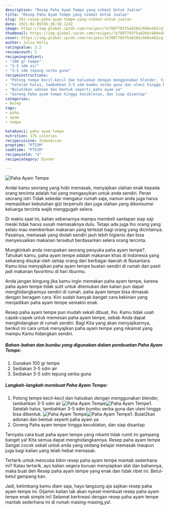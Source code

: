 ```yaml
---
description: "Resep Paha Ayam Tempe yang nikmat Untuk Jualan"
title: "Resep Paha Ayam Tempe yang nikmat Untuk Jualan"
slug: 261-resep-paha-ayam-tempe-yang-nikmat-untuk-jualan
date: 2021-02-05T05:36:58.124Z
image: https://img-global.cpcdn.com/recipes/7e7807785f5a828d/680x482cq70/paha-ayam-tempe-foto-resep-utama.jpg
thumbnail: https://img-global.cpcdn.com/recipes/7e7807785f5a828d/680x482cq70/paha-ayam-tempe-foto-resep-utama.jpg
cover: https://img-global.cpcdn.com/recipes/7e7807785f5a828d/680x482cq70/paha-ayam-tempe-foto-resep-utama.jpg
author: Julia Kelly
ratingvalue: 3.2
reviewcount: 5
recipeingredient:
- "100 gr tempe"
- "3-5 sdm air"
- "3-5 sdm tepung serba guna"
recipeinstructions:
- "Potong tempe kecil-kecil dan haluskan dengan menggunakan blender, tambahkan 3-5 sdm air"
- "Setelah halus, tambahkan 3-5 sdm bumbu serba guna dan uleni hingga bisa dibentuk."
- "Bulat2kan adonan dan bentuk seperti paha ayam ya"
- "Goreng Paha ayam tempe hingga kecoklatan, dan siap disantap"
categories:
- Resep
tags:
- paha
- ayam
- tempe

katakunci: paha ayam tempe 
nutrition: 175 calories
recipecuisine: Indonesian
preptime: "PT23M"
cooktime: "PT51M"
recipeyield: "4"
recipecategory: Dinner

---
```



![Paha Ayam Tempe](https://img-global.cpcdn.com/recipes/7e7807785f5a828d/680x482cq70/paha-ayam-tempe-foto-resep-utama.jpg)

Andai kamu seorang yang hobi memasak, menyajikan olahan enak kepada orang tercinta adalah hal yang mengasyikan untuk anda sendiri. Peran seorang istri Tidak sekedar mengatur rumah saja, namun anda juga harus memastikan kebutuhan gizi terpenuhi dan juga olahan yang dikonsumsi keluarga tercinta wajib menggugah selera.

Di waktu  saat ini, kalian sebenarnya mampu membeli santapan siap saji meski tidak harus susah memasaknya dulu. Tetapi ada juga lho orang yang selalu mau memberikan makanan yang terlezat bagi orang yang dicintainya. Pasalnya, memasak yang diolah sendiri jauh lebih higienis dan bisa menyesuaikan makanan tersebut berdasarkan selera orang tercinta. 



Mungkinkah anda merupakan seorang penyuka paha ayam tempe?. Tahukah kamu, paha ayam tempe adalah makanan khas di Indonesia yang sekarang disukai oleh setiap orang dari berbagai daerah di Nusantara. Kamu bisa menyajikan paha ayam tempe buatan sendiri di rumah dan pasti jadi makanan favoritmu di hari liburmu.

Anda jangan bingung jika kamu ingin memakan paha ayam tempe, karena paha ayam tempe tidak sulit untuk ditemukan dan kalian pun dapat menghidangkannya sendiri di rumah. paha ayam tempe bisa dimasak dengan beragam cara. Kini sudah banyak banget cara kekinian yang menjadikan paha ayam tempe semakin enak.

Resep paha ayam tempe pun mudah sekali dibuat, lho. Kamu tidak usah capek-capek untuk memesan paha ayam tempe, sebab Anda dapat menghidangkan di rumah sendiri. Bagi Kita yang akan menyajikannya, berikut ini cara untuk menyajikan paha ayam tempe yang nikamat yang mampu Kamu hidangkan sendiri.

<!--inarticleads1-->

##### Bahan-bahan dan bumbu yang digunakan dalam pembuatan Paha Ayam Tempe:

1. Gunakan 100 gr tempe
1. Sediakan 3-5 sdm air
1. Sediakan 3-5 sdm tepung serba guna




<!--inarticleads2-->

##### Langkah-langkah membuat Paha Ayam Tempe:

1. Potong tempe kecil-kecil dan haluskan dengan menggunakan blender, tambahkan 3-5 sdm air
<img src="https://img-global.cpcdn.com/steps/9a33081acdec5564/160x128cq70/paha-ayam-tempe-langkah-memasak-1-foto.jpg" alt="Paha Ayam Tempe"><img src="https://img-global.cpcdn.com/steps/7c82455ac1fbba83/160x128cq70/paha-ayam-tempe-langkah-memasak-1-foto.jpg" alt="Paha Ayam Tempe">1. Setelah halus, tambahkan 3-5 sdm bumbu serba guna dan uleni hingga bisa dibentuk.
<img src="https://img-global.cpcdn.com/steps/2049fe394e768442/160x128cq70/paha-ayam-tempe-langkah-memasak-2-foto.jpg" alt="Paha Ayam Tempe"><img src="https://img-global.cpcdn.com/steps/efbfed0b7dd09a7a/160x128cq70/paha-ayam-tempe-langkah-memasak-2-foto.jpg" alt="Paha Ayam Tempe">1. Bulat2kan adonan dan bentuk seperti paha ayam ya
1. Goreng Paha ayam tempe hingga kecoklatan, dan siap disantap




Ternyata cara buat paha ayam tempe yang nikamt tidak rumit ini gampang banget ya! Kita semua dapat menghidangkannya. Resep paha ayam tempe Sangat cocok sekali untuk anda yang sedang belajar memasak maupun juga bagi kalian yang telah hebat memasak.

Tertarik untuk mencoba bikin resep paha ayam tempe mantab sederhana ini? Kalau tertarik, ayo kalian segera buruan menyiapkan alat dan bahannya, maka buat deh Resep paha ayam tempe yang enak dan tidak ribet ini. Betul-betul gampang kan. 

Jadi, ketimbang kamu diam saja, hayo langsung aja sajikan resep paha ayam tempe ini. Dijamin kalian tak akan nyesel membuat resep paha ayam tempe enak simple ini! Selamat berkreasi dengan resep paha ayam tempe mantab sederhana ini di rumah masing-masing,ya!.

